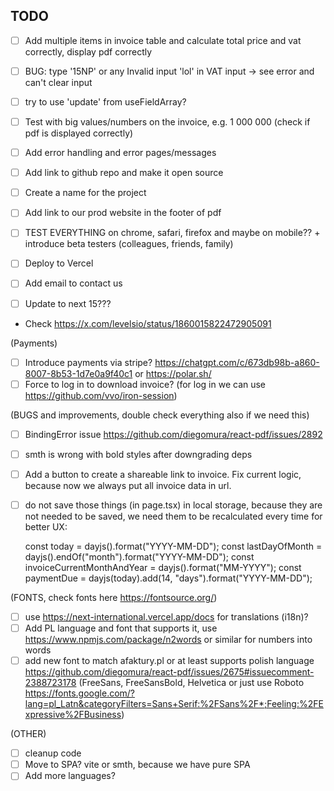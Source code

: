 ## TODO

- [ ] Add multiple items in invoice table and calculate total price and vat correctly, display pdf correctly
- [ ] BUG: type '15NP' or any Invalid input 'lol' in VAT input -> see error and can't clear input
- [ ] try to use 'update' from useFieldArray?

- [ ] Test with big values/numbers on the invoice, e.g. 1 000 000 (check if pdf is displayed correctly)
- [ ] Add error handling and error pages/messages
- [ ] Add link to github repo and make it open source
- [ ] Create a name for the project
- [ ] Add link to our prod website in the footer of pdf
- [ ] TEST EVERYTHING on chrome, safari, firefox and maybe on mobile?? + introduce beta testers (colleagues, friends, family)
- [ ] Deploy to Vercel
- [ ] Add email to contact us
- [ ] Update to next 15???
- Check https://x.com/levelsio/status/1860015822472905091

(Payments)

- [ ] Introduce payments via stripe? https://chatgpt.com/c/673db98b-a860-8007-8b53-1d7e0a9f40c1 or https://polar.sh/
- [ ] Force to log in to download invoice? (for log in we can use https://github.com/vvo/iron-session)

(BUGS and improvements, double check everything also if we need this)

- [ ] BindingError issue https://github.com/diegomura/react-pdf/issues/2892
- [ ] smth is wrong with bold styles after downgrading deps
- [ ] Add a button to create a shareable link to invoice. Fix current logic, because now we always put all invoice data in url.
- [ ] do not save those things (in page.tsx) in local storage, because they are not needed to be saved, we need them to be recalculated every time for better UX:

  const today = dayjs().format("YYYY-MM-DD");
  const lastDayOfMonth = dayjs().endOf("month").format("YYYY-MM-DD");
  const invoiceCurrentMonthAndYear = dayjs().format("MM-YYYY");
  const paymentDue = dayjs(today).add(14, "days").format("YYYY-MM-DD");

(FONTS, check fonts here https://fontsource.org/)

- [ ] use https://next-international.vercel.app/docs for translations (i18n)?
- [ ] Add PL language and font that supports it, use https://www.npmjs.com/package/n2words or similar for numbers into words
- [ ] add new font to match afaktury.pl or at least supports polish language https://github.com/diegomura/react-pdf/issues/2675#issuecomment-2388723178 (FreeSans, FreeSansBold, Helvetica or just use Roboto https://fonts.google.com/?lang=pl_Latn&categoryFilters=Sans+Serif:%2FSans%2F*;Feeling:%2FExpressive%2FBusiness)

(OTHER)

- [ ] cleanup code
- [ ] Move to SPA? vite or smth, because we have pure SPA
- [ ] Add more languages?
